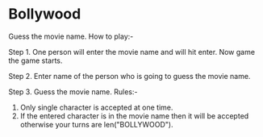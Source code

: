 # Bollywood
Guess the movie name.
How to play:-

Step 1. One person will enter the movie name and will hit enter. Now game the game starts.

Step 2. Enter name of the person who is going to guess the movie name.

Step 3. Guess the movie name.
Rules:-
1. Only single character is accepted at one time.
2. If the entered character is in the movie name then it will be accepted otherwise your turns are len("BOLLYWOOD").
